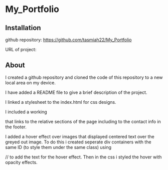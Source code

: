 # My_Portfolio

## Installation

github repository: https://github.com/tasmiah22/My_Portfolio

URL of project:


## About
 I created a github repository and cloned the code of this repository to a new local area on my device.

 I have added a README file to give a brief description of the project.

 I linked a stylesheet to the index.html for css designs.

 I included a working <nav> that links to the relative sections of the page including to the contact info in the footer.

 I added a hover effect over images that displayed centered text over the greyed out image. To do this i created seperate div containers with the same ID (to style them under the same class) using 
 <div class= "container">
 <div class="row"> 
<div class="text"> // to add the text for the hover effect. 
Then in the css i styled the hover with opacity effects.